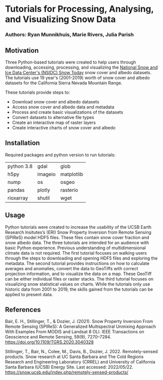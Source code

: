 # Tutorials for Processing, Analysing, and Visualizing Snow Data

### Authors: Ryan Munnikhuis, Marie Rivers, Julia Parish

## Motivation

Three Python-based tutorials were created to help users through downloading, accessing, processing, and visualizing the [National Snow and Ice Data Center's (NSIDC) Snow Today](https://nsidc.org/reports/snow-today) snow cover and albedo datasets. The tutorials use 19 year's (2001-2019) worth of snow cover and albedo datasets for the California Sierra Nevada Mountain Range. 
 
These tutorials provide steps to:
- Download snow cover and albedo datasets 
- Access snow cover and albedo data and metadata
- Process and create basic visualizations of the datasets
- Convert datasets to alternative file types 
- Create an interactive map of raster layers 
- Create interactive charts of snow cover and albedo

## Installation

Required packages and python version to run tutorials:

|            |            |                |
| ---------- | -----------| ---------------|
| python 3.8 |  gdal      |  glob          | 
|   h5py     |  imageio   |  matplotlib    | 
|   nump     |  os        |  osgeo         | 
|   pandas   |  plotly    |  rasterio      | 
|   rioxarray|  shutil    |  wget          | 


## Usage

Python tutorials were created to increase the usability of the UCSB Earth Research Insitutes’s (ERI) Snow Property Inversion from Remote Sensing (SPIReS) model HDF5 files. These files contain snow cover fraction and snow albedo data. The three tutorials are intended for an audience with basic Python experience. Previous understanding of multidimensional climate data is not required. The first tutorial focuses on walking users through the steps to downloading and opening HDF5 files and exploring the metadata. The second tutorial provides instructions on how to calculate averages and anomalies, convert the data to GeoTiffs with correct projection information, and to visualize the data on a map. These GeoTiff can be either individual files or raster stacks. The third tutorial focuses on visualizing snow statistical values on charts. While the tutorials only use historic data from 2001 to 2019, the skills gained from the tutorials can be applied to present data.

## References

Bair, E. H., Stillinger, T., & Dozier, J. (2021). Snow Property Inversion From Remote Sensing (SPIReS): A Generalized Multispectral Unmixing Approach With Examples From MODIS and Landsat 8 OLI. IEEE Transactions on Geoscience and Remote Sensing, 59(9), 7270–7284. https://doi.org/10.1109/TGRS.2020.3040328

Stillinger, T., Bair, N., Colee, M., Davis, B., Dozier, J. 2022. Remotely-sensed products. Snow research at UC Santa Barbara and The Cold Regions Research and Engineering Laboratory (CRREL) and University of California Santa Barbara (UCSB) Energy Site. Last accessed: 2022/05/22. https://snow.ucsb.edu/index.php/remotely-sensed-products/
